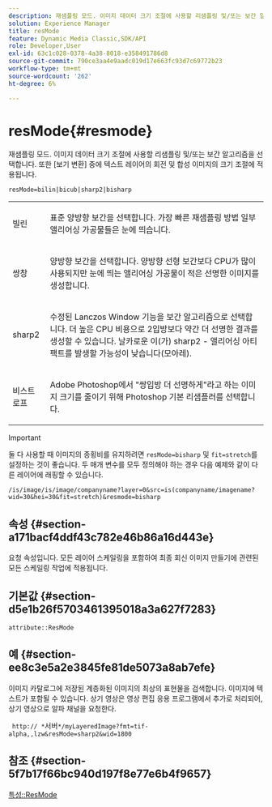 ```yaml
---
description: 재샘플링 모드. 이미지 데이터 크기 조절에 사용할 리샘플링 및/또는 보간 알고리즘을 선택합니다. 또한 [보기 변환] 중에 텍스트 레이어의 회전 및 합성 이미지의 크기 조절에 적용됩니다.
solution: Experience Manager
title: resMode
feature: Dynamic Media Classic,SDK/API
role: Developer,User
exl-id: 63c1c028-0378-4a38-8018-e358491786d8
source-git-commit: 790ce3aa4e9aadc019d17e663fc93d7c69772b23
workflow-type: tm+mt
source-wordcount: '262'
ht-degree: 6%

---
```


# resMode{#resmode}

재샘플링 모드. 이미지 데이터 크기 조절에 사용할 리샘플링 및/또는 보간 알고리즘을 선택합니다. 또한 [보기 변환] 중에 텍스트 레이어의 회전 및 합성 이미지의 크기 조절에 적용됩니다.

`resMode=bilin|bicub|sharp2|bisharp`

<table id="table_FD658AC521E24EB9ADBB87F98549BC3B"> 
 <tbody> 
  <tr> 
   <td colname="col1"> <p> <span class="codeph"> 빌린 </span> </p> </td> 
   <td colname="col2"> <p>표준 양방향 보간을 선택합니다. 가장 빠른 재샘플링 방법 일부 앨리어싱 가공물들은 눈에 띄습니다. </p> </td> 
  </tr> 
  <tr> 
   <td colname="col1"> <p> <span class="codeph"> 쌍창 </span> </p> </td> 
   <td colname="col2"> <p>양방향 보간을 선택합니다. 양방향 선형 보간보다 CPU가 많이 사용되지만 눈에 띄는 앨리어싱 가공물이 적은 선명한 이미지를 생성합니다. </p> </td> 
  </tr> 
  <tr> 
   <td colname="col1"> <p> <span class="codeph"> sharp2 </span> </p> </td> 
   <td colname="col2"> <p>수정된 Lanczos Window 기능을 보간 알고리즘으로 선택합니다. 더 높은 CPU 비용으로 2입방보다 약간 더 선명한 결과를 생성할 수 있습니다. <span class="codeph"> 날카로운 </span> 이(가) <span class="codeph"> sharp2 </span>- 앨리어싱 아티팩트를 발생할 가능성이 낮습니다(모아레). </p> </td> 
  </tr> 
  <tr> 
   <td colname="col1"> <p> <span class="codeph"> 비스트로프 </span> </p> </td> 
   <td colname="col2"> <p>Adobe Photoshop에서 "쌍입방 더 선명하게"라고 하는 이미지 크기를 줄이기 위해 Photoshop 기본 리샘플러를 선택합니다. </p> </td> 
  </tr> 
 </tbody> 
</table>

>[!IMPORTANT]
>
>둘 다 사용할 때 이미지의 종횡비를 유지하려면 `resMode=bisharp` 및 `fit=stretch`를 설정하는 것이 좋습니다. 두 매개 변수를 모두 정의해야 하는 경우 다음 예제와 같이 다른 레이어에 래핑할 수 있습니다.
>
>`/is/image/is/image/companyname?layer=0&src=is(companyname/imagename?wid=30&hei=30&fit=stretch)&resmode=bisharp`

## 속성 {#section-a171bacf4ddf43c782e46b86a16d443e}

요청 속성입니다. 모든 레이어 스케일링을 포함하여 최종 회신 이미지 만들기에 관련된 모든 스케일링 작업에 적용됩니다.

## 기본값 {#section-d5e1b26f5703461395018a3a627f7283}

`attribute::ResMode`

## 예 {#section-ee8c3e5a2e3845fe81de5073a8ab7efe}

이미지 카탈로그에 저장된 계층화된 이미지의 최상의 표현물을 검색합니다. 이미지에 텍스트가 포함될 수 있습니다. 상기 영상은 영상 편집 응용 프로그램에서 추가로 처리되어, 상기 영상으로 알파 채널을 요청한다.

` http:// *`서버`*/myLayeredImage?fmt=tif-alpha,,lzw&resMode=sharp2&wid=1800`

## 참조 {#section-5f7b17f66bc940d197f8e77e6b4f9657}

[특성::ResMode](../../../../../is-api/image-catalog/image-serving-api-ref/c-image-catalog-reference/c-attributes-reference/r-is-cat-resmode.md#reference-609095ef568743a086f28d87c54dafa2)
